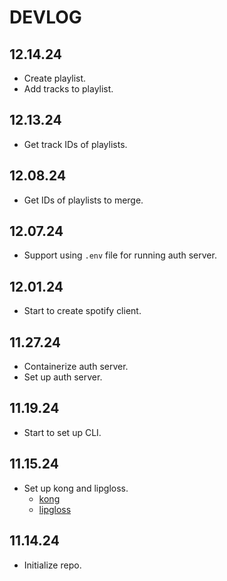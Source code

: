 # DEVLOG

## 12.14.24

- Create playlist.
- Add tracks to playlist.

## 12.13.24

- Get track IDs of playlists.

## 12.08.24

- Get IDs of playlists to merge.

## 12.07.24

- Support using `.env` file for running auth server.

## 12.01.24

- Start to create spotify client.

## 11.27.24

- Containerize auth server.
- Set up auth server.

## 11.19.24

- Start to set up CLI.

## 11.15.24

- Set up kong and lipgloss.
  - [kong](https://github.com/alecthomas/kong)
  - [lipgloss](https://github.com/charmbracelet/lipgloss)

## 11.14.24

- Initialize repo.
